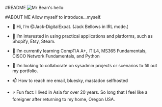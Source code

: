 #README 
<img srce="https://images.app.goo.gl/pTkaWHY8aXn8JB8u9" alt="Mr Bean's hello">

#ABOUT ME
Allow myself to introduce...myself.
- 👋 Hi, I’m @Jack-DigitalExpat. (Jack Bellows in IRL mode.)
- 👀 I’m interested in using practical applications and platforms, such as Shopify, Etsy, Steam.
- 🌱 I’m currently learning CompTIA A+, ITIL4, MS365 Fundamentals, CISCO Network Fundamentals, and Python
- 💞️ I’m looking to collaborate on sysadmin projects or scenarios to fill out my portfolio.
- 📫 How to reach me email, bluesky, mastadon selfhosted

- ⚡ Fun fact: I lived in Asia for over 20 years. So long that I feel like a foreigner after returning to my home, Oregon USA.

<!---
This page is under construction. 
--->
